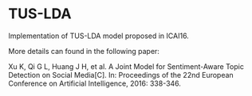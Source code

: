 # TUS-LDA
Implementation of TUS-LDA model proposed in ICAI16.

More details can found in the following paper:

Xu K, Qi G L, Huang J H, et al. A Joint Model for Sentiment-Aware Topic Detection on Social Media[C]. In: Proceedings of the 22nd European Conference on Artificial Intelligence, 2016: 338-346.
